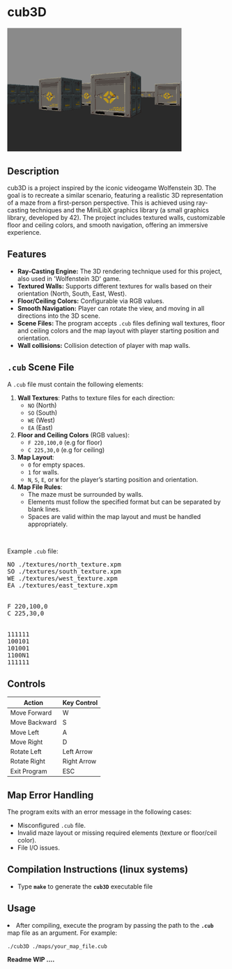 <h1>cub3D</h1>


<img src="./screenshot.png" width=400>

<h2>Description</h2>

cub3D is a project inspired by the iconic videogame Wolfenstein 3D. The goal is to recreate a similar scenario, featuring a realistic 3D representation of a maze from a first-person perspective. This is achieved using ray-casting techniques and the MiniLibX graphics library (a small graphics library, developed by 42). The project includes textured walls, customizable floor and ceiling colors, and smooth navigation, offering an immersive experience.


<h2>Features</h2>

<ul>
  <li><strong>Ray-Casting Engine:</strong> The 3D rendering technique used for this project, also used in 'Wolfenstein 3D' game.</li>
  <li><strong>Textured Walls:</strong> Supports different textures for walls based on their orientation (North, South, East, West).</li>
  <li><strong>Floor/Ceiling Colors:</strong> Configurable via RGB values.</li>
  <li><strong>Smooth Navigation:</strong> Player can rotate the view, and moving in all directions into the 3D scene.</li>
  <li><strong>Scene Files: </strong>The program accepts <code>.cub</code> files defining wall textures, floor and ceiling colors and the map layout with player starting position and orientation.</li>
  <li><strong>Wall collisions:</strong> Collision detection of player with map walls.</li>
  
</ul>


<h2><code>.cub</code> Scene File</h2>

<p>A <code>.cub</code> file must contain the following elements:</p>
<ol>
  <li><strong>Wall Textures</strong>: Paths to texture files for each direction:
    <ul>
      <li><code>NO</code> (North)</li> 
      <li><code>SO</code> (South)</li> 
      <li><code>WE</code> (West)</li> 
      <li><code>EA</code> (East)</li>
    </ul>
  </li>
  <li><strong>Floor and Ceiling Colors</strong> (RGB values):
    <ul>
      <li><code>F 220,100,0</code> (e.g for floor)</li>
      <li><code>C 225,30,0</code> (e.g for ceiling)</li>
    </ul>
  </li>
  <li><strong>Map Layout</strong>:
    <ul>
      <li><code>0</code> for empty spaces.</li>
      <li><code>1</code> for walls.</li>
      <li><code>N</code>, <code>S</code>, <code>E</code>, or <code>W</code> for the player’s starting position and orientation.</li>
    </ul>
  </li>
  <li><strong>Map File Rules</strong>:
    <ul>
      <li>The maze must be surrounded by walls.</li>
      <li>Elements must follow the specified format but can be separated by blank lines.</li>
      <li>Spaces are valid within the map layout and must be handled appropriately.</li>
    </ul>
  </li>
</ol>
<br>
<p>Example <code>.cub</code> file:</p>
<pre>
NO ./textures/north_texture.xpm
SO ./textures/south_texture.xpm
WE ./textures/west_texture.xpm
EA ./textures/east_texture.xpm
<br>  
F 220,100,0
C 225,30,0
<br>
111111
100101
101001
1100N1
111111
</pre>

<h2>Controls</h2>

<table>
    <thead>
      <tr>
        <th>Action</th>
        <th>Key Control</th>
      </tr>
    </thead>
    <tbody>
      <tr>
        <td>Move Forward</td>
        <td>W</td>
      </tr>
      <tr>
        <td>Move Backward</td>
        <td>S</td>
      </tr>
      <tr>
        <td>Move Left</td>
        <td>A</td>
      </tr>
      <tr>
        <td>Move Right</td>
        <td>D</td>
      </tr>
      <tr>
        <td>Rotate Left</td>
        <td>Left Arrow</td>
      </tr>
      <tr>
        <td>Rotate Right</td>
        <td>Right Arrow</td>
      </tr>
      <tr>
        <td>Exit Program</td>
        <td>ESC</td>
      </tr>
    </tbody>
</table>
  

<h2>Map Error Handling</h2>
<p>The program exits with an error message in the following cases:</p>
<ul>
  <li>Misconfigured <code>.cub</code> file.</li>
  <li>Invalid maze layout or missing required elements (texture or floor/ceil color).</li>
  <li>File I/O issues.</li>
</ul>

 <h2>Compilation Instructions (linux systems)</h2>
  <ul>
    <li>Type <strong><code>make</code></strong> to generate the  <strong><code>cub3D</code></strong> executable file</li>
  </ul>

 <h2>Usage</h2>
   <li>After compiling, execute the program by passing the path to the <strong><code>.cub</code></strong> map file as an argument. For example:</li>
    <pre><code>./cub3D ./maps/your_map_file.cub</code></pre>

<strong>Readme WIP ....</strong>
 
